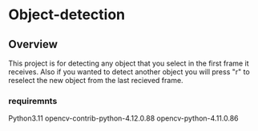 # Object-detection

## Overview
This project is for detecting any object that you select in the first frame it receives. Also if you wanted to detect another object you will press "r" to reselect the new object from the last recieved frame.

### requiremnts
Python3.11
opencv-contrib-python-4.12.0.88
opencv-python-4.11.0.86


